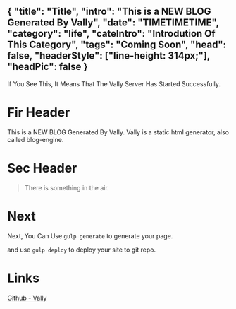 {
	"title": "Title",
	"intro": "This is a NEW BLOG Generated By Vally",
	"date": "TIMETIMETIME",
	"category": "life",
    "cateIntro": "Introdution Of This Category",
	"tags": "Coming Soon",
	"head": false,
	"headerStyle": ["line-height: 314px;"], 
	"headPic": false
}
------ 

If You See This, It Means That The Vally Server Has Started Successfully.

# Fir Header
This is a NEW BLOG Generated By Vally. 
Vally is a static html generator, also called blog-engine. 

# Sec Header
> There is something in the air. 

# Next 
Next, You Can Use `gulp generate` to generate your page. 

and use `gulp deploy` to deploy your site to git repo. 

# Links 
<a href="https://github.com/eczn">Github - Vally</a>
